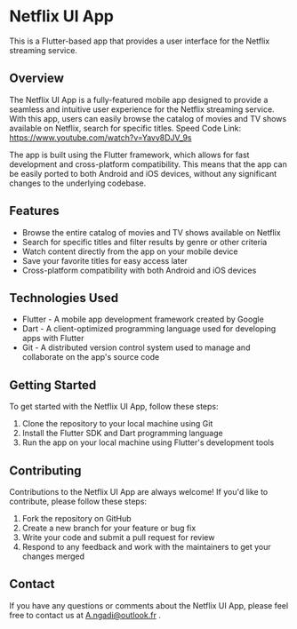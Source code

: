 # Netflix UI App

This is a Flutter-based app that provides a user interface for the Netflix streaming service.

## Overview

The Netflix UI App is a fully-featured mobile app designed to provide a seamless and intuitive user experience for the Netflix streaming service. With this app, users can easily browse the catalog of movies and TV shows available on Netflix, search for specific titles.
Speed Code Link: https://www.youtube.com/watch?v=Yavy8DJV_9s

The app is built using the Flutter framework, which allows for fast development and cross-platform compatibility. This means that the app can be easily ported to both Android and iOS devices, without any significant changes to the underlying codebase.

## Features

* Browse the entire catalog of movies and TV shows available on Netflix
* Search for specific titles and filter results by genre or other criteria
* Watch content directly from the app on your mobile device
* Save your favorite titles for easy access later
* Cross-platform compatibility with both Android and iOS devices

## Technologies Used

* Flutter - A mobile app development framework created by Google
* Dart - A client-optimized programming language used for developing apps with Flutter
* Git - A distributed version control system used to manage and collaborate on the app's source code

## Getting Started

To get started with the Netflix UI App, follow these steps:

1. Clone the repository to your local machine using Git
2. Install the Flutter SDK and Dart programming language
6. Run the app on your local machine using Flutter's development tools

## Contributing

Contributions to the Netflix UI App are always welcome! If you'd like to contribute, please follow these steps:

1. Fork the repository on GitHub
2. Create a new branch for your feature or bug fix
3. Write your code and submit a pull request for review
4. Respond to any feedback and work with the maintainers to get your changes merged

## Contact

If you have any questions or comments about the Netflix UI App, please feel free to contact us at A.ngadi@outlook.fr .



